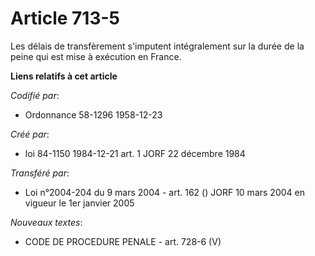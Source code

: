 # Article 713-5

Les délais de transfèrement s'imputent intégralement sur la durée de la peine qui est mise à exécution en France.

**Liens relatifs à cet article**

_Codifié par_:

  - Ordonnance 58-1296 1958-12-23

_Créé par_:

  - loi 84-1150 1984-12-21 art. 1 JORF 22 décembre 1984

_Transféré par_:

  - Loi n°2004-204 du 9 mars 2004 - art. 162 () JORF 10 mars 2004 en vigueur le 1er janvier 2005

_Nouveaux textes_:

  - CODE DE PROCEDURE PENALE - art. 728-6 (V)
